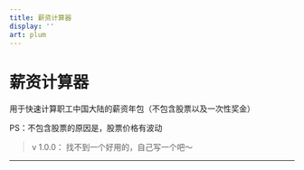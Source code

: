```yaml
---
title: 薪资计算器
display: ''
art: plum
---
```


# 薪资计算器

用于快速计算职工中国大陆的薪资年包（不包含股票以及一次性奖金）

PS：不包含股票的原因是，股票价格有波动

> v 1.0.0：
> 找不到一个好用的，自己写一个吧～

---

<SalaryCalculator />
